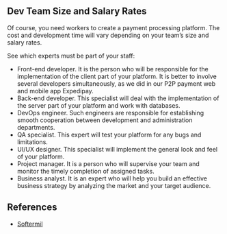 ## Dev Team Size and Salary Rates

Of course, you need workers to create a payment processing platform. The cost and development time will vary depending on your team’s size and salary rates. 

See which experts must be part of your staff:

- Front-end developer. It is the person who will be responsible for the implementation of the client part of your platform. It is better to involve several developers simultaneously, as we did in our P2P payment web and mobile app Expedipay.
- Back-end developer. This specialist will deal with the implementation of the server part of your platform and work with databases.
- DevOps engineer. Such engineers are responsible for establishing smooth cooperation between development and administration departments.
- QA specialist. This expert will test your platform for any bugs and limitations.
- UI/UX designer. This specialist will implement the general look and feel of your platform.
- Project manager. It is a person who will supervise your team and monitor the timely completion of assigned tasks.
- Business analyst. It is an expert who will help you build an effective business strategy by analyzing the market and your target audience.


## References

- [Softermil](https://www.softermii.com/blog/how-to-create-an-online-payment-platform-like-stripe)